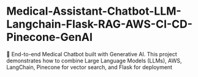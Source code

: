 # Medical-Assistant-Chatbot-LLM-Langchain-Flask-RAG-AWS-CI-CD-Pinecone-GenAI
🚀 End-to-end Medical Chatbot built with Generative AI. This project demonstrates how to combine Large Language Models (LLMs), AWS, LangChain, Pinecone for vector search, and Flask for deployment
